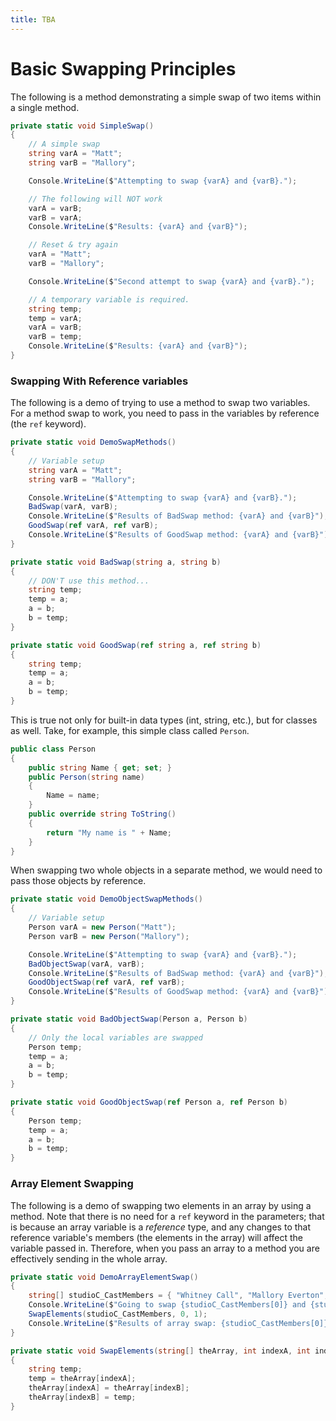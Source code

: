 ```yaml
---
title: TBA
---
```

# Basic Swapping Principles

The following is a method demonstrating a simple swap of two items within a single method.

```csharp
private static void SimpleSwap()
{
    // A simple swap
    string varA = "Matt";
    string varB = "Mallory";

    Console.WriteLine($"Attempting to swap {varA} and {varB}.");

    // The following will NOT work
    varA = varB;
    varB = varA;
    Console.WriteLine($"Results: {varA} and {varB}");

    // Reset & try again
    varA = "Matt";
    varB = "Mallory";

    Console.WriteLine($"Second attempt to swap {varA} and {varB}.");

    // A temporary variable is required.
    string temp;
    temp = varA;
    varA = varB;
    varB = temp;
    Console.WriteLine($"Results: {varA} and {varB}");
}
```

### Swapping With Reference variables

The following is a demo of trying to use a method to swap two variables. For a method swap to work, you need to pass in the variables by reference (the `ref` keyword).

```csharp
private static void DemoSwapMethods()
{
    // Variable setup
    string varA = "Matt";
    string varB = "Mallory";

    Console.WriteLine($"Attempting to swap {varA} and {varB}.");
    BadSwap(varA, varB);
    Console.WriteLine($"Results of BadSwap method: {varA} and {varB}");
    GoodSwap(ref varA, ref varB);
    Console.WriteLine($"Results of GoodSwap method: {varA} and {varB}");
}

private static void BadSwap(string a, string b)
{
    // DON'T use this method...
    string temp;
    temp = a;
    a = b;
    b = temp;
}

private static void GoodSwap(ref string a, ref string b)
{
    string temp;
    temp = a;
    a = b;
    b = temp;
}
```

This is true not only for built-in data types (int, string, etc.), but for classes as well. Take, for example, this simple class called `Person`.

```csharp
public class Person
{
    public string Name { get; set; }
    public Person(string name)
    {
        Name = name;
    }
    public override string ToString()
    {
        return "My name is " + Name;
    }
}
```

When swapping two whole objects in a separate method, we would need to pass those objects by reference.

```csharp
private static void DemoObjectSwapMethods()
{
    // Variable setup
    Person varA = new Person("Matt");
    Person varB = new Person("Mallory");

    Console.WriteLine($"Attempting to swap {varA} and {varB}.");
    BadObjectSwap(varA, varB);
    Console.WriteLine($"Results of BadSwap method: {varA} and {varB}");
    GoodObjectSwap(ref varA, ref varB);
    Console.WriteLine($"Results of GoodSwap method: {varA} and {varB}");
}

private static void BadObjectSwap(Person a, Person b)
{
    // Only the local variables are swapped
    Person temp;
    temp = a;
    a = b;
    b = temp;
}

private static void GoodObjectSwap(ref Person a, ref Person b)
{
    Person temp;
    temp = a;
    a = b;
    b = temp;
}
```

### Array Element Swapping

The following is a demo of swapping two elements in an array by using a method. Note that there is no need for a `ref` keyword in the parameters; that is because an array variable is a *reference* type, and any changes to that reference variable's members (the elements in the array) will affect the variable passed in. Therefore, when you pass an array to a method you are effectively sending in the whole array.

```csharp
private static void DemoArrayElementSwap()
{
    string[] studioC_CastMembers = { "Whitney Call", "Mallory Everton", "Jason Gray", "Matt Meese", "Adam Berg", "Stacey Harkey", "Natalie Madsen", "Stephen Meek", "James Perry", "Jeremy Warner" };
    Console.WriteLine($"Going to swap {studioC_CastMembers[0]} and {studioC_CastMembers[1]}");
    SwapElements(studioC_CastMembers, 0, 1);
    Console.WriteLine($"Results of array swap: {studioC_CastMembers[0]} and {studioC_CastMembers[1]}");
}

private static void SwapElements(string[] theArray, int indexA, int indexB)
{
    string temp;
    temp = theArray[indexA];
    theArray[indexA] = theArray[indexB];
    theArray[indexB] = temp;
}
```
